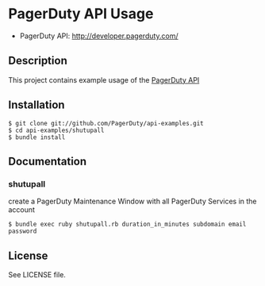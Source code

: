 PagerDuty API Usage
===================

* PagerDuty API: http://developer.pagerduty.com/

## Description


This project contains example usage of the [PagerDuty API](http://developer.pagerduty.com/)


## Installation

    $ git clone git://github.com/PagerDuty/api-examples.git
    $ cd api-examples/shutupall
    $ bundle install

## Documentation


### shutupall
create a PagerDuty Maintenance Window with all PagerDuty Services in the account

    $ bundle exec ruby shutupall.rb duration_in_minutes subdomain email password

## License

See LICENSE file.